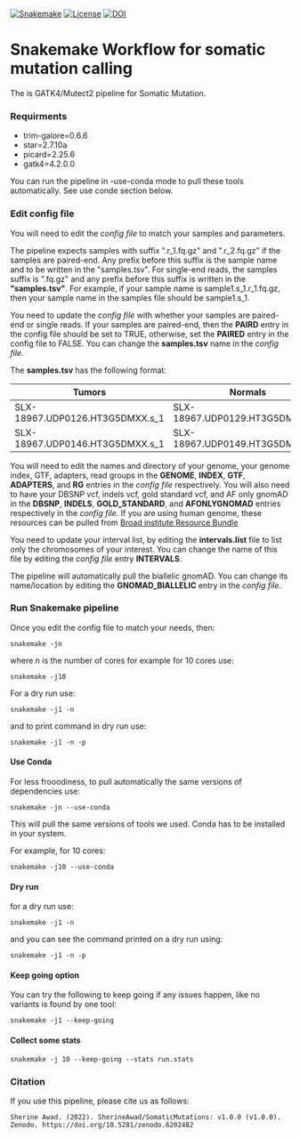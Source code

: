 [![Snakemake](https://img.shields.io/badge/snakemake-≥6.0.2-brightgreen.svg)](https://snakemake.github.io)
[![License](https://img.shields.io/badge/License-BSD_3--Clause-blue.svg)](https://opensource.org/licenses/BSD-3-Clause)
[![DOI](https://zenodo.org/badge/429488694.svg)](https://zenodo.org/badge/latestdoi/429488694)


Snakemake Workflow for somatic mutation calling 
==========================================================================

The is GATK4/Mutect2 pipeline for Somatic Mutation. 

### Requirments 

- trim-galore=0.6.6
- star=2.7.10a
- picard=2.25.6
- gatk4=4.2.0.0

You can run the pipeline in -use-conda mode to pull these tools automatically. See use conde section below.

### Edit config file 

You will need to edit the *config file* to match your samples and parameters. 

The pipeline expects samples with suffix ".r_1.fq.gz" and ".r_2.fq.gz" if the samples are paired-end.
Any prefix before this suffix is the sample name and to be written in the "samples.tsv". For single-end reads, the samples suffix is ".fq.gz" and any prefix before this suffix is written in the **"samples.tsv"**.
For example, if your sample name is sample1.s_1.r_1.fq.gz, then your sample name in the samples file should be sample1.s_1.

You need to update the *config file* with whether your samples are paired-end or single reads. If your samples are paired-end, then the **PAIRD** entry in the config file should be set to TRUE, otherwise, set the **PAIRED** entry in the config file to FALSE. You can change the **samples.tsv** name in the *config file*.


The **samples.tsv** has the following format:

Tumors | Normals |
-------|---------|
SLX-18967.UDP0126.HT3G5DMXX.s_1| SLX-18967.UDP0129.HT3G5DMXX.s_1 |
SLX-18967.UDP0146.HT3G5DMXX.s_1| SLX-18967.UDP0149.HT3G5DMXX.s_1 |


You will need to edit the names and directory of your genome, your genome index, GTF, adapters, read groups in the **GENOME**, **INDEX**, **GTF**, **ADAPTERS**,  and **RG** entries in the *config file* respectively. 
You will also need to have your DBSNP vcf, indels vcf, gold standard vcf, and AF only gnomAD in the **DBSNP**, **INDELS**, **GOLD_STANDARD**, and **AFONLYGNOMAD** entries respectively  in the *config file*. If you are using human genome, these resources can be pulled from [Broad institute Resource Bundle](https://gatk.broadinstitute.org/hc/en-us/articles/360035890811-Resource-bundle)

You need to update your interval list, by editing the **intervals.list** file to list only the chromosomes of your interest. You can change the name of this file by editing the *config file* entry **INTERVALS**.
	
The pipeline will automatically pull the biallelic gnomAD. You can change its name/location by editing the **GNOMAD_BIALLELIC** entry in the *config file*. 


### Run Snakemake pipeline 

Once you edit the config file to match your needs, then:  


    snakemake -jn 

where n is the number of cores for example for 10 cores use:


    snakemake -j10 


For a dry run use: 
  
  
    snakemake -j1 -n 


and to print command in dry run use: 

  
    snakemake -j1 -n -p 

  
#### Use Conda 

For less frooodiness, to pull automatically the same versions of dependencies use:

    snakemake -jn --use-conda

This will pull the same versions of tools we used. Conda has to be installed in your system.

For example, for 10 cores:

    snakemake -j10 --use-conda


#### Dry run 

for a dry run use:

    snakemake -j1 -n

and you can see the command printed on a dry run using:

    snakemake -j1 -n -p


#### Keep going option 


You can try the following to keep going if any issues happen, like no variants is found by one tool:

    snakemake -j1 --keep-going


#### Collect some stats 

    snakemake -j 10 --keep-going --stats run.stats


### Citation 

If you use this pipeline, please cite us as follows: 

    
    Sherine Awad. (2022). SherineAwad/SomaticMutations: v1.0.0 (v1.0.0). Zenodo. https://doi.org/10.5281/zenodo.6202482

 
